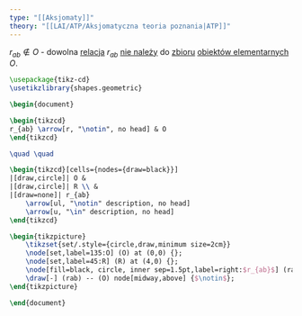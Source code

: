 ```yaml
---
type: "[[Aksjomaty]]"
theory: "[[LAI/ATP/Aksjomatyczna teoria poznania|ATP]]"
---
```

$r_{ab} \notin O$ - dowolna [relacja](Relacja.md) $r_{ab}$ [nie należy](Brak%20przynależności.md) do [zbioru](Zbiór.md) [obiektów elementarnych](LAI/ATP/Pojęcia%20pierwotne/Obiekt%20elementarny.md) $O$.
```tikz
\usepackage{tikz-cd}
\usetikzlibrary{shapes.geometric}

\begin{document}

\begin{tikzcd}
r_{ab} \arrow[r, "\notin", no head] & O
\end{tikzcd}

\quad \quad

\begin{tikzcd}[cells={nodes={draw=black}}]
|[draw,circle]| O & 
|[draw,circle]| R \\ & 
|[draw=none]| r_{ab} 
	\arrow[ul, "\notin" description, no head] 
	\arrow[u, "\in" description, no head]
\end{tikzcd}

\begin{tikzpicture}
	\tikzset{set/.style={circle,draw,minimum size=2cm}}
	\node[set,label=135:O] (O) at (0,0) {};
	\node[set,label=45:R] (R) at (4,0) {}; 
	\node[fill=black, circle, inner sep=1.5pt,label=right:$r_{ab}$] (rab) at (R.center) {};
	\draw[-] (rab) -- (O) node[midway,above] {$\notin$};
\end{tikzpicture}

\end{document}
```
